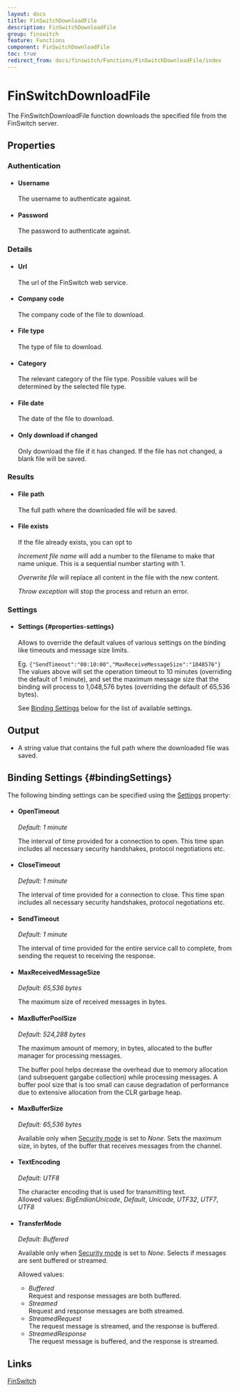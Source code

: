 ```yaml
---
layout: docs
title: FinSwitchDownloadFile
description: FinSwitchDownloadFile
group: finswitch
feature: Functions
component: FinSwitchDownloadFile
toc: true
redirect_from: docs/finswitch/Functions/FinSwitchDownloadFile/index
---
```

FinSwitchDownloadFile
=====================

The FinSwitchDownloadFile function downloads the specified file from the
FinSwitch server.

Properties
----------

### Authentication

-  #### Username

    The username to authenticate against.

-  #### Password

    The password to authenticate against.

### Details

-  #### Url

    The url of the FinSwitch web service.

-  #### Company code

    The company code of the file to download.

-  #### File type

    The type of file to download.

-  #### Category

    The relevant category of the file type. Possible values will be
    determined by the selected file type.

-  #### File date

    The date of the file to download.

-  #### Only download if changed

    Only download the file if it has changed. If the file has not
    changed, a blank file will be saved.

### Results

-  #### File path

    The full path where the downloaded file will be saved.

-  #### File exists

    If the file already exists, you can opt to

    *Increment file name* will add a number to the filename to make that
    name unique. This is a sequential number starting with 1.

    *Overwrite file* will replace all content in the file with the new
    content.

    *Throw exception* will stop the process and return an error.
    
### Settings
-  #### Settings {#properties-settings}

    Allows to override the default values of various settings on the 
    binding like timeouts and message size limits.
  
    Eg. `{"SendTimeout":"00:10:00","MaxReceiveMessageSize":"1048576"}`  
    The values above will set the operation timeout to 10 minutes 
    (overriding the default of 1 minute), and set the maximum message
    size that the binding will process to 1,048,576 bytes (overriding
    the default of 65,536 bytes).

    See [Binding Settings](#bindingSettings) below for the list of 
    available settings.

Output
------

-  A string value that contains the full path where the downloaded file
    was saved.
    
Binding Settings {#bindingSettings}
--------------------------

The following binding settings can be specified using the [Settings](#properties-settings)
property:

- #### OpenTimeout

    *Default: 1 minute*

    The interval of time provided for a connection to open. This time 
    span includes all necessary security handshakes, protocol negotiations 
    etc.

- #### CloseTimeout

    *Default: 1 minute*

    The interval of time provided for a connection to close. This time span 
    includes all necessary security handshakes, protocol negotiations etc.

- #### SendTimeout

     *Default: 1 minute*

     The interval of time provided for the entire service call to complete, 
     from sending the request to receiving the response.

- #### MaxReceivedMessageSize

     *Default: 65,536 bytes*

     The maximum size of received messages in bytes. 

- #### MaxBufferPoolSize

     *Default: 524,288 bytes*

     The maximum amount of memory, in bytes, allocated to the buffer manager
     for processing messages. 

     The buffer pool helps decrease the overhead due to memory allocation 
     (and subsequent gargabe collection) while processing messages. A buffer
     pool size that is too small can cause degradation of performance due to
     extensive allocation from the CLR garbage heap. 

- #### MaxBufferSize

     *Default: 65,536 bytes*

     Available only when [Security mode](#properties-securityMode) is set to
     *None*. Sets the maximum size, in bytes, of the buffer that receives 
     messages from the channel. 

- #### TextEncoding

     *Default: UTF8*

     The character encoding that is used for transmitting text.  
     Allowed values: *BigEndianUnicode*, *Default*, *Unicode*, *UTF32*, 
     *UTF7*, *UTF8*

- #### TransferMode

    *Default: Buffered*

     Available only when [Security mode](#properties-securityMode) is set to
     *None*. Selects if messages are sent buffered or streamed.
  
     Allowed values: 
     - *Buffered*  
        Request and response messages are both buffered.
     - *Streamed*  
        Request and response messages are both streamed.
     - *StreamedRequest*  
        The request message is streamed, and the response is buffered.
     - *StreamedResponse*  
        The request message is buffered, and the response is streamed.    

Links
-----

[FinSwitch](http://www.finswitch.com/)

